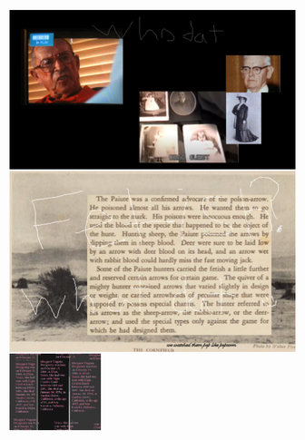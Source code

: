 <img src="whodat.png"></img>
<img src="Popcorn_fetish_in_the_cornfield.png"></img><img src="DOUGHERTY.png" WIDTH="32%"></img>
